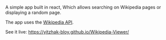 A simple app built in react, Which allows searching on Wikipedia pages or displaying a random page.

The app uses the [Wikipedia API](https://www.mediawiki.org/wiki/API:Main_page).

See it live: https://yitzhak-bloy.github.io/Wikipedia-Viewer/
